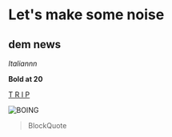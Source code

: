 # Let's make some noise

## dem news

*Italiannn*

**Bold at 20**

[T R I P](https://www.youtube.com/watch?v=xWsBucZnlQ4&list=PL4WTtsbevkGPJRvbF1gzgaGGbpvVO6pLU&index=8)

![BOING](https://i.kym-cdn.com/entries/icons/facebook/000/008/181/Mr__Saturn_by_borzou99.jpg)

> BlockQuote